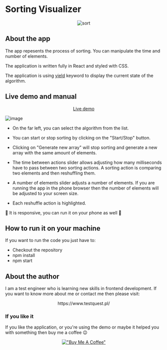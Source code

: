 # Sorting Visualizer
<div align="center">

![sort](https://user-images.githubusercontent.com/12681598/197012123-6856c0ce-2674-46a1-b7db-b91d25a167ee.gif)

</div>

## About the app
The app repesents the process of sorting.
You can manipulate the time and number of elements.

The application is written fully in React and styled with CSS.

The application is using <a target="_blank" href="https://developer.mozilla.org/en-US/docs/Web/JavaScript/Reference/Operators/yield#:~:text=The%20yield%20keyword%20pauses%20generator,generator%20function%20that%20contains%20it.">yield</a> keyword to display the current state of the algorithm.

## Live demo and manual
<div align="center">

<a target="_blank" href="https://piotrhabecki.github.io/sorting-visualizer/">Live demo</a>

</div>

![image](https://user-images.githubusercontent.com/12681598/197015257-60ef8094-e3bb-4e17-87b3-6e4d558db2ec.png)

* On the far left, you can select the algorithm from the list.
* You can start or stop sorting by clicking on the "Start/Stop" button.
* Clicking on "Generate new array" will stop sorting and generate a new array with the same amount of elements.

* The time between actions slider allows adjusting how many milliseconds have to pass between two sorting actions.
A sorting action is comparing two elements and then reshuffling them.

* A number of elements slider adjusts a number of elements.
If you are running the app in the phone browser then the number of elements will be adjusted to your screen size.

* Each reshuffle action is highlighted.

📱 It is responsive, you can run it on your phone as well 📱

## How to run it on your machine

If you want to run the code you just have to:

* Checkout the repository
* npm install
* npm start

## About the author

I am a test engineer who is learning new skills in frontend development. If you want to know more about me or contact me then please visit:

<div align="center">
https://www.testquest.pl/
</div>

### If you like it
If you like the application, or you're using the demo or maybe it helped you with something then buy me a coffee 😉
<div align="center">

[!["Buy Me A Coffee"](https://www.buymeacoffee.com/assets/img/custom_images/orange_img.png)](https://www.buymeacoffee.com/piotrhabecZ)  
</div>

